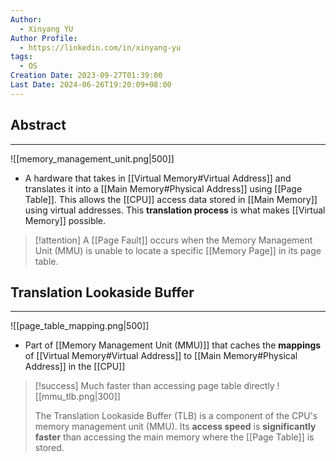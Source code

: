 ```yaml
---
Author:
  - Xinyang YU
Author Profile:
  - https://linkedin.com/in/xinyang-yu
tags:
  - OS
Creation Date: 2023-09-27T01:39:00
Last Date: 2024-06-26T19:20:09+08:00
---
```

## Abstract
---
![[memory_management_unit.png|500]]

- A hardware that takes in [[Virtual Memory#Virtual Address]] and translates it into a [[Main Memory#Physical Address]] using [[Page Table]]. This allows the [[CPU]] access data stored in [[Main Memory]] using virtual addresses. This **translation process** is what makes [[Virtual Memory]] possible.

>[!attention]
> A [[Page Fault]] occurs when the Memory Management Unit (MMU) is unable to locate a specific [[Memory Page]] in its page table.



## Translation Lookaside Buffer
---
![[page_table_mapping.png|500]]

- Part of [[Memory Management Unit (MMU)]] that caches the **mappings** of [[Virtual Memory#Virtual Address]] to [[Main Memory#Physical Address]] in the [[CPU]]

>[!success] Much faster than accessing page table directly
> ![[mmu_tlb.png|300]]
> 
> The Translation Lookaside Buffer (TLB) is a component of the CPU's memory management unit (MMU). Its **access speed** is **significantly faster** than accessing the main memory where the [[Page Table]] is stored.

